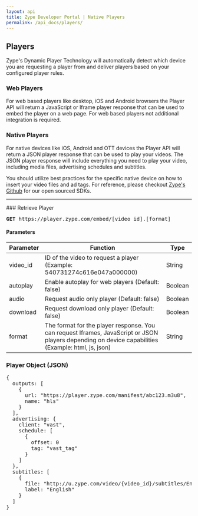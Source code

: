 ```yaml
---
layout: api
title: Zype Developer Portal | Native Players
permalink: /api_docs/players/
---
```


## Players

Zype's Dynamic Player Technology will automatically detect which device you are requesting a player from and deliver players based on your configured player rules.

### Web Players

For web based players like desktop, iOS and Android browsers the Player API will return a JavaScript or Iframe player response that can be used to embed the player on a web page. For web based players not additional integration is required.

### Native Players

For native devices like iOS, Android and OTT devices the Player API will return a JSON player response that can be used to play your videos. The JSON player response will include everything you need to play your video, including media files, advertising schedules and subtitles.

You should utilize best practices for the specific native device on how to insert your video files and ad tags. For reference,
please checkout [Zype's Github](https://github.com/zype/) for our open sourced SDKs.


<hr>
### Retrieve Player
<pre><b>GET</b> https://player.zype.com/embed/[video_id].[format]</pre>

#### Parameters

Parameter | Function | Type
--------- | -------- | ----
video_id | ID of the video to request a player (Example: 540731274c616e047a000000) | String
autoplay | Enable autoplay for web players (Default: false) | Boolean
audio | Request audio only player (Default: false) | Boolean
download | Request download only player (Default: false) | Boolean
format | The format for the player response. You can request Iframes, JavaScript or JSON players depending on device capabilities (Example: html, js, json) | String

### Player Object (JSON)
<pre>
{
  outputs: [
    {
      url: "https://player.zype.com/manifest/abc123.m3u8",
      name: "hls"
    }
  ],
  advertising: {
    client: "vast",
    schedule: [
      {
        offset: 0
        tag: "vast_tag"
      }
    ]
  },
  subtitles: [
    {
      file: "http://u.zype.com/video/{video_id}/subtitles/English.srt?1432132167",
      label: "English"
    }
  ]
}
</pre>